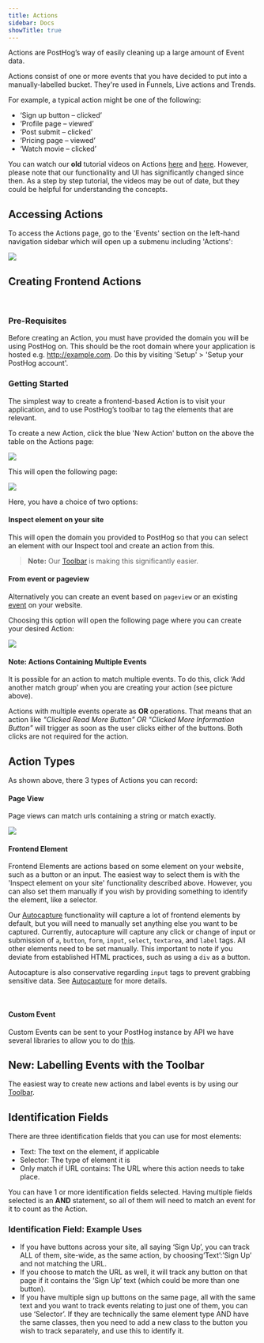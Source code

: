 ```yaml
---
title: Actions
sidebar: Docs
showTitle: true
---
```


Actions are PostHog’s way of easily cleaning up a large amount of Event data.

Actions consist of one or more events that you have decided to put into a manually-labelled bucket. They're used in Funnels, Live actions and Trends.

For example, a typical action might be one of the following:

* ‘Sign up button – clicked’
* ‘Profile page – viewed’
* ‘Post submit – clicked’
* ‘Pricing page – viewed’
* ‘Watch movie – clicked’

You can watch our **old** tutorial videos on Actions [here](https://www.youtube.com/watch?v=7RcVfsXHG58) and [here](https://www.youtube.com/watch?v=NezwIa_PihU). However, please note that our functionality and UI has significantly changed since then. As a step by step tutorial, the videos may be out of date, but they could be helpful for understanding the concepts.

## Accessing Actions

To access the Actions page, go to the 'Events' section on the left-hand navigation sidebar which will open up a submenu including 'Actions':

![](../../images/03/Posthog-17.png)
<br>

## Creating Frontend Actions
<br>

### Pre-Requisites

Before creating an Action, you must have provided the domain you will be using PostHog on. This should be the root domain where your application is hosted e.g. http://example.com. Do this by visiting 'Setup' > 'Setup your PostHog account'.
<br>

### Getting Started

The simplest way to create a frontend-based Action is to visit your application, and to use PostHog’s toolbar to tag the elements that are relevant.

To create a new Action, click the blue 'New Action' button on the above the table on the Actions page:

![](../../images/actions-page.png)

This will open the following page:

![](../../images/create-action.png)
<br>

Here, you have a choice of two options:

#### Inspect element on your site

This will open the domain you provided to PostHog so that you can select an element with our Inspect tool and create an action from this.

> **Note:** Our [Toolbar](/docs/features/toolbar) is making this significantly easier.

#### From event or pageview

Alternatively you can create an event based on `pageview` or an existing [event](/docs/features/events) on your website.

Choosing this option will open the following page where you can create your desired Action:

![](../../images/action-from-event.png)
<br>

 
#### Note: Actions Containing Multiple Events 

It is possible for an action to match multiple events. To do this, click ‘Add another match group’ when you are creating your action (see picture above).

Actions with multiple events operate as **OR** operations. That means that an action like _"Clicked Read More Button" OR "Clicked More Information Button"_ will trigger as soon as the user clicks either of the buttons. Both clicks are not required for the action.

## Action Types

As shown above, there 3 types of Actions you can record:

#### Page View

Page views can match urls containing a string or match exactly.

![](../../images/03/Posthog-20.png)
<br>


#### Frontend Element

Frontend Elements are actions based on some element on your website, such as a button or an input. The easiest way to select them is with the 'Inspect element on your site' functionality described above. However, you can also set them manually if you wish by providing something to identify the element, like a selector.

Our [Autocapture](/docs/features/integrations/js-integration#autocapture) functionality will capture a lot of frontend elements by default, but you will need to manually set anything else you want to be captured. Currently, autocapture will capture any click or change of input or submission of `a`, `button`, `form`, `input`, `select`, `textarea`, and `label` tags. All other elements need to be set manually. This important to note if you deviate from established HTML practices, such as using a `div` as a button.

Autocapture is also conservative regarding `input` tags to prevent grabbing sensitive data. See [Autocapture](/docs/features/integrations/js-integration#autocapture) for more details.

<br>

#### Custom Event

Custom Events can be sent to your PostHog instance by API we have several libraries to allow you to do [this](/Integrations).
<br>

## New: Labelling Events with the Toolbar

The easiest way to create new actions and label events is by using our [Toolbar](/docs/features/toolbar).
<br> 

## Identification Fields

There are three identification fields that you can use for most elements:

* Text: The text on the element, if applicable
* Selector: The type of element it is
* Only match if URL contains: The URL where this action needs to take place. 
 
You can have 1 or more identification fields selected. Having multiple fields selected is an **AND** statement, so all of them will need to match an event for it to count as the Action.

### Identification Field: Example Uses

* If you have buttons across your site, all saying ‘Sign Up’, you can track ALL of them, site-wide, as the same action, by choosing’Text’:’Sign Up’ and not matching the URL.
* If you choose to match the URL as well, it will track any button on that page if it contains the ‘Sign Up’ text (which could be more than one button).
* If you have multiple sign up buttons on the same page, all with the same text and you want to track events relating to just one of them, you can use ‘Selector’. If they are technically the same element type AND have the same classes, then you need to add a new class to the button you wish to track separately, and use this to identify it.


